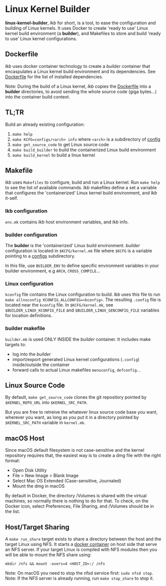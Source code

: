 # Linux Kernel Builder

**linux-kernel-builder**, *lkb* for short, is a tool, to ease the configuration
and building of Linux kernels. It uses Docker to create 'ready to use' Linux
kernel build environment (a **builder**), and Makefiles to store and build
'ready to use' Linux kernel configurations.

## Dockerfile
*lkb* uses docker container technology to create a *builder* container that
encaspulates a Linux kernel build environment and its dependencies.  See
[Dockerfile](Dockerfile) for the list of installed dependencies.

Note: During the build of a Linux kernel, *lkb* copies the
[Dockerfile](Dockerfile) into a **builder** directories, to avoid sending the
whole source code (giga bytes...) into the container build context.

## TL;TR
Build an already existing configuration:
1. `make help`
2. `make KCFG=configs/<arch> info` where `<arch>` is a subdirectory of
   [config](config)
3. `make get_source_code` to get Linux source code
3. `make build_builder` to build the containerized Linux build environment
4. `make build_kernel` to build a linux kernel

## Makefile
*lkb* uses `Makefiles` to configure, build and run a Linux kernel. Run `make
help` to see the list of available commands. *lkb* makefiles define a set a
variable that configures the 'containerized' Linux kernel build environment,
and *lkb* it-self.

### lkb configuration
`env.mk` contains *lkb* host environment variables, and *lkb* info.

### builder configuration
The **builder** is the 'containerized' Linux build environment. *builder*
configuration is located in `$KCFG/kernel.mk` file where `$KCFG` is a variable
pointing to a [configs](configs) subdirectory.

In this file, use `BUILDER_ENV` to define specific environment variables in
your builder environment, e.g `ARCH`, `CROSS_COMPILE`...

### Linux configuration
`kconfig` file contains the Linux configuration to build. *lkb* uses this file
to run `make allnoconfig KCONFIG_ALLCONFIG=<kconfig>`. The resulting `.config`
file is located near the `kconfig` file. In `$KCFG/kernel.mk`, see 
`$BUILDER_LINUX_KCONFIG_FILE` and `$BUILDER_LINUX_GENCONFIG_FILE` variables
for location definitions.

### builder makefile
`builder.mk` is used ONLY INSIDE the *builder* container. It includes make
targets to: 
- log into the *builder*
- import/export generated Linux kernel configurations (`.config`)
  inside/outside the container
- forward calls to actual Linux makefiles `menuconfig`, `defconfig`...

## Linux Source Code
By default, `make get_source_code` clones the git repository pointed by
`$KERNEL_REPO_URL` into `$KERNEL_SRC_PATH`.

But you are free to retreive the whatever linux source code base you want,
wherever you want, as long as you put it in a directory pointed by
`$KERNEL_SRC_PATH` variable in `kernel.mk`.

## macOS Host
Since macOS default filesystem is not case-sensitive and the kernel repository
requires that, the easiest way is to create a dmg file with the right format:

- Open Disk Utility
- File > New Image > Blank Image
- Select Mac OS Extended (Case-sensitive, Journaled)
- Mount the dmg in macOS

By default in Docker, the directory /Volumes is shared with the virtual
machines, so normally there is nothing to do for that. To check, on the Docker
icon, select Preferences, File Sharing, and /Volumes should be in the list.

## Host/Target Sharing
A `make run_share` target exists to share a directory between the host and the
target Linux using NFS. It starts a [docker
container](https://hub.docker.com/r/itsthenetwork/nfs-server-alpine) on host
side that serve an NFS server. If your target Linux is compiled with NFS
modules then you will be able to mount the NFS share using:

`mkdir /nfs && mount -overs=4 <HOST_ID>:/ /nfs`

Note: On macOS you need to stop the nfsd service first: `sudo nfsd stop`.
Note: If the NFS server is already running, run `make stop_share` to stop it.

